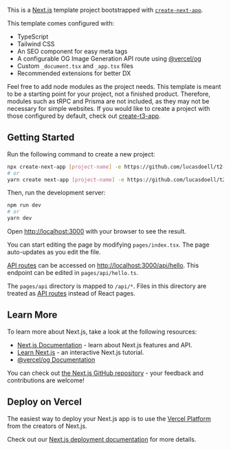 This is a [Next.js](https://nextjs.org/) template project bootstrapped with [`create-next-app`](https://github.com/vercel/next.js/tree/canary/packages/create-next-app).

This template comes configured with:
- TypeScript
- Tailwind CSS
- An SEO component for easy meta tags
- A configurable OG Image Generation API route using [@vercel/og](https://vercel.com/docs/concepts/functions/edge-functions/og-image-generation)
- Custom `_document.tsx` and `_app.tsx` files
- Recommended extensions for better DX

Feel free to add node modules as the project needs. This template is meant to be a starting point for your project, not a finished product. 
Therefore, modules such as tRPC and Prisma are not included, as they may not be necessary for simple websites. If you would like to create a project 
with those configured by default, check out [create-t3-app](https://github.com/t3-oss/create-t3-app). 

## Getting Started

Run the following command to create a new project:

```bash
npx create-next-app [project-name] -e https://github.com/lucasdoell/t2-template
# or
yarn create next-app [project-name] -e https://github.com/lucasdoell/t2-template
```

Then, run the development server:

```bash
npm run dev
# or
yarn dev
```

Open [http://localhost:3000](http://localhost:3000) with your browser to see the result.

You can start editing the page by modifying `pages/index.tsx`. The page auto-updates as you edit the file.

[API routes](https://nextjs.org/docs/api-routes/introduction) can be accessed on [http://localhost:3000/api/hello](http://localhost:3000/api/hello). This endpoint can be edited in `pages/api/hello.ts`.

The `pages/api` directory is mapped to `/api/*`. Files in this directory are treated as [API routes](https://nextjs.org/docs/api-routes/introduction) instead of React pages.

## Learn More

To learn more about Next.js, take a look at the following resources:

- [Next.js Documentation](https://nextjs.org/docs) - learn about Next.js features and API.
- [Learn Next.js](https://nextjs.org/learn) - an interactive Next.js tutorial.
- [@vercel/og Documentation](https://vercel.com/docs/concepts/functions/edge-functions/og-image-examples)

You can check out [the Next.js GitHub repository](https://github.com/vercel/next.js/) - your feedback and contributions are welcome!

## Deploy on Vercel

The easiest way to deploy your Next.js app is to use the [Vercel Platform](https://vercel.com/new?utm_medium=default-template&filter=next.js&utm_source=create-next-app&utm_campaign=create-next-app-readme) from the creators of Next.js.

Check out our [Next.js deployment documentation](https://nextjs.org/docs/deployment) for more details.
